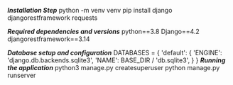 ***Installation Step***
python -m venv venv
pip install django djangorestframework requests

***Required dependencies and versions***
python==3.8
Django==4.2
djangorestframework==3.14

***Database setup and configuration***
DATABASES = {
    'default': {
        'ENGINE': 'django.db.backends.sqlite3',
        'NAME': BASE_DIR / 'db.sqlite3',
    }
}
 ***Running the application***
 python3 manage.py createsuperuser
 python manage.py runserver
